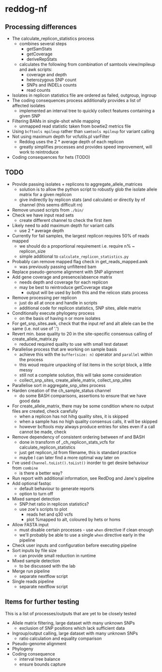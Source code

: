 # reddog-nf


## Processing differences
* The calculate_replicon_statistics process
    - combines several steps
        - getSamStats
        - getCoverage
        - deriveRepStats
    - calculates the following from combination of samtools view/mpileup and awk scripts:
        - coverage and depth
        - heterozygous SNP count
        - SNPs and INDELs counts
        - read counts
* Isolates in replicon statistics file are ordered as failed, outgroup, ingroup
* The coding consequences process additionally provides a list of affected isolates
    - implemented an interval tree to quickly collect features containing a given SNP
* Filtering BAMs in single-shot while mapping
    - unmapped read statistic taken from bowtie2 metrics file
* Using `bcftools mpileup` rather than `samtools mpileup` for variant calling
* Not using maximum depth for vcfutils.pl varFilter
    - Reddog uses the 2 * average depth of each replicon
    - greatly simplifies processes and provides speed improvement, will work to reintroduce
* Coding consequences for hets (TODO)


## TODO
* Provide passing isolates + replicons to aggregate_allele_matrices
    - solution is to allow the python script to robustly glob the isolate allele matrix for a given replicon
    - give indirectly by replicon stats (and calculate) or directly by nf channel (this seems difficult rn)
* Remove unused scripts from `./bin/`
* Check we have input read sets
    - create different channel to check the first item
* Likely need to add maximum depth for variant calls
    - use 2 * average depth
* Currently for fail samples, the largest replicon requires 50% of reads mapped
    - we should do a proportional requirement i.e. require n% ~ replicon_size
    - simple additional to `calculate_replicon_statistics.py`
* Probably can remove mapped flag check in get_reads_mapped.awk
    - was previously passing unfiltered bam
* Replace pseudo-genome alignment with SNP alignment
* Add gene coverage and presence/absence matrix
    - needs depth and coverage for each replicon
    - may be best to reintroduce getCoverage stage
        - output will be used by both this and the relicon stats process
* Remove processing per replicon
    - just do all at once and handle in scripts
    - additional code for replicon statistics, SNP sites, allele matrix
* Conditionally execute phylogeny process
    - on the basis of having n or more isolates
* For get_snp_sites.awk, check that the input ref and alt allele can be the same (i.e. not use of '.')
* Revert min. base quality to 20 in the site-specific consensus calling of create_allele_matrix.py
    - reduced required quality to use with small test dataset
* Parallelise process that are working on sample basis
    - achieve this with the `buffer(size: n)` operator and `parallel` within the process
    - this woud require unpacking of list items in the script block, a little messy
    - still not a complete solution, this will take some consideration
    - collect_snp_sites, create_allele_matrix, collect_snp_sites
* Parallelise sort in aggregate_snp_sites process
* Harden creation of the ch_sample_status channel
    - do some BASH comparisons, assertions to ensure that we have good data
* For create_allele_matrix, there may be some condition where no output files are created, check carefully
    - when a replicon has not hihg quality sites, it is skipped
    - when a sample has no high quality consensus calls, it will be skipped
    - however bcftools *may* always produce entries for sites even if a call cannot be made, check
* Remove dependency of consistent ordering between nf and BASH
    - done in transform of _ch_replicon_stats_vcfs for calculate_replicon_statistics
    - just get replicon_id from filename, this is standard practice
    - maybe I can later find a more optimal way later on
* I've used `Channel.toList().toList()` inorder to get desire behaviour from `combine`
    - is there a better way?
* Run report with additional information, see RedDog and Jane's pipeline
* Add optional fastqc
    - default behaviour to generate reports
    - option to turn off
* Mixed sampel detection
    - SNP:het ratio in replicon statistics?
    - use zoe's scripts to plot
        - reads het and q30 vcfs
        - plot %mapped to alt, coloured by hets or homs
* Allow FASTA input
    - must disable certain processes - use `when` directive if clean enough
    - we'll probably be able to use a single `when` directive early in the pipeline
* Check user inputs and configuration before executing pipeline
* Sort inputs by file size
    - can provide small reduction in runtime
* Mixed sample detection
    - to be discussed with the lab
* Merge run pipeline
    - separate nextflow script
* Single reads pipeline
    - separate nextflow script


## Items for further testing
This is a list of processes/outputs that are yet to be closely tested
* Allele matrix filtering, large dataset with many unknown SNPs
    - exclusion of SNP positions which lack sufficient data
* Ingroup/output calling, large dataset with many unknown SNPs
    - ratio calculation and equality comparison
* Pseudo-genome alignment
* Phylogeny
* Coding consequence
    - interval tree balance
    - ensure bounds capture

